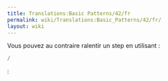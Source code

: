 ```yaml
---
title: Translations:Basic Patterns/42/fr
permalink: wiki/Translations:Basic_Patterns/42/fr/
layout: wiki
---
```


Vous pouvez au contraire ralentir un step en utilisant :

``` Haskell
/
```

:
